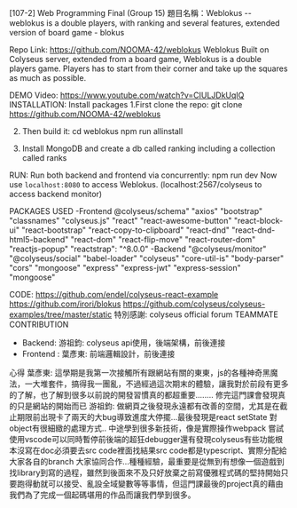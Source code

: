 [107-2] Web Programming Final
(Group 15) 題目名稱：Weblokus -- weblokus is a double players, with ranking and several features, extended version of board game - blokus

Repo Link: https://github.com/NOOMA-42/weblokus
Weblokus
Built on Colyseus server, extended from a board game, Weblokus is a double players game. Players has to start from their corner and take up the squares as much as possible. 

DEMO Video:  https://www.youtube.com/watch?v=CIULJDkUqIQ 
INSTALLATION:
Install packages 
1.First clone the repo: 
git clone https://github.com/NOOMA-42/weblokus

2. Then build it:
cd weblokus
npm run allinstall

3. Install MongoDB and create a db called ranking including a collection called ranks

RUN:
Run both backend and frontend via concurrently:
npm run dev
Now use `localhost:8080` to access Weblokus. 
(localhost:2567/colyseus to access backend monitor)

PACKAGES USED
-Frontend
@colyseus/schema"
"axios"
"bootstrap"
"classnames"
"colyseus.js"
"react"
"react-awesome-button"
"react-block-ui"
"react-bootstrap"
"react-copy-to-clipboard"
"react-dnd" 
"react-dnd-html5-backend"
"react-dom"
"react-flip-move"
"react-router-dom"
"reactjs-popup"
"reactstrap": "^8.0.0"
-Backend
"@colyseus/monitor"
"@colyseus/social"
"babel-loader"
"colyseus"
"core-util-is"
"body-parser"
"cors"
"mongoose"
"express"
"express-jwt"
"express-session"
"mongoose"

CODE:
https://github.com/endel/colyseus-react-example
https://github.com/irori/blokus
https://github.com/colyseus/colyseus-examples/tree/master/static
特別感謝: colyseus official forum
TEAMMATE CONTRIBUTION

* Backend:
游祖鈞: colyseus api使用，後端架構，前後連接
* Frontend :
葉彥東: 前端邏輯設計，前後連接

心得
葉彥東:
這學期是我第一次接觸所有跟網站有關的東東，js的各種神奇黑魔法，一大堆套件，搞得我一團亂，不過經過這次期末的體驗，讓我對於前段有更多的了解，也了解到很多以前說的開發習慣真的都超重要........ 修完這門課會發現真的只是網站的開始而已
游祖鈞:
做網頁之後發現永遠都有改善的空間，尤其是在截止期限前出現卡了兩天的大bug導致進度大停擺…最後發現是react setState 對object有很細緻的處理方式.. 中途學到很多新技術，像是實際操作webpack 嘗試使用vscode可以同時暫停前後端的超狂debugger還有發現colyseus有些功能根本沒寫在doc必須要去src code裡面找結果src code都是typescript、實際分配給大家各自的branch 大家協同合作…種種經驗，最重要是從無到有想像一個遊戲到找library到寫的過程，雖然到後面來不及只好放棄之前寫優雅程式碼的堅持開始只要跑得動就可以接受、亂設全域變數等等事情，但這門課最後的project真的藉由我們為了完成一個起碼堪用的作品而讓我們學到很多。
